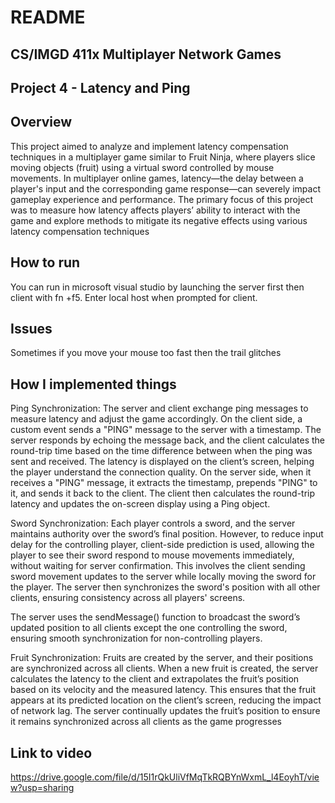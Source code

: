 # README

## CS/IMGD 411x Multiplayer Network Games

## Project 4 - Latency and Ping

## Overview
This project aimed to analyze and implement latency compensation techniques in a multiplayer game similar to Fruit Ninja, 
where players slice moving objects (fruit) using a virtual sword controlled by mouse movements. In multiplayer online games,
latency—the delay between a player's input and the corresponding game response—can severely impact gameplay experience and performance.
The primary focus of this project was to measure how latency affects players’ ability to interact with the game and explore methods to 
mitigate its negative effects using various latency compensation techniques
## How to run
You can run in microsoft visual studio by launching the server first then client with fn +f5. Enter local host when prompted for client.

## Issues
Sometimes if you move your mouse too fast then the trail glitches

## How I implemented things 
Ping Synchronization: The server and client exchange ping messages to measure latency and adjust the game accordingly. 
On the client side, a custom event sends a "PING" message to the server with a timestamp. The server responds by echoing the message back, 
and the client calculates the round-trip time based on the time difference between when the ping was sent and received. The latency is
displayed on the client’s screen, helping the player understand the connection quality.
On the server side, when it receives a "PING" message, it extracts the timestamp, prepends "PING" to it, and sends it back to the
client. The client then calculates the round-trip latency and updates the on-screen display using a Ping object.

Sword Synchronization: Each player controls a sword, and the server maintains authority over the sword’s final position. However,
to reduce input delay for the controlling player, client-side prediction is used, allowing the player to see their sword respond to
mouse movements immediately, without waiting for server confirmation. This involves the client sending sword movement updates to the
server while locally moving the sword for the player. The server then synchronizes the sword's position with all other clients, ensuring 
consistency across all players' screens.

The server uses the sendMessage() function to broadcast the sword’s updated position to all clients except the one controlling the sword, ensuring smooth synchronization for non-controlling players.

Fruit Synchronization: Fruits are created by the server, and their positions are synchronized across all clients. When a new fruit is created, 
the server calculates the latency to the client and extrapolates the fruit’s position based on its velocity and the measured latency. This ensures
that the fruit appears at its predicted location on the client’s screen, reducing the impact of network lag. The server continually updates the fruit’s
position to ensure it remains synchronized across all clients as the game progresses

## Link to video
https://drive.google.com/file/d/15I1rQkUliVfMqTkRQBYnWxmL_l4EoyhT/view?usp=sharing 




